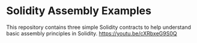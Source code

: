 # Solidity Assembly Examples

This repository contains three simple Solidity contracts to help understand basic assembly principles in Solidity.
https://youtu.be/cXRbxeG9S0Q
